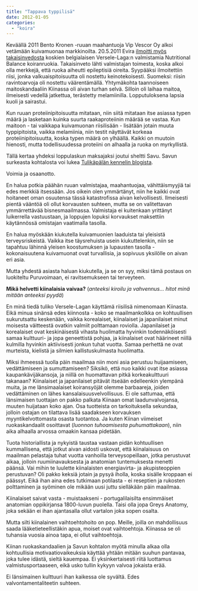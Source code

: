 ```yaml
---
title: "Tappava typpilisä"
date: 2012-01-05
categories: 
  - "koira"
---
```


Keväällä 2011 Bento Kronen -ruuan maahantuoja Vip Vescor Oy alkoi vetämään kuivamuonaa markkinoilta. 20.5.2011 Evira [ilmoitti myös takaisinvedosta](http://www.evira.fi/portal/fi/elintarvikkeet/takaisinvedot/?bid=2502) koskien belgialaisen Versele-Laga:n valmistamia Nutritional Balance koiranruokia. Takaisinveto lähti valmistajan toimesta, koska alkoi olla merkkejä, että ruoka aiheutti epileptisiä oireita. Syypääksi ilmoitettiin riisi, jonka valkuaispitoisuutta oli nostettu keinotekoisesti. Suomeksi: riisin ravintoarvoja oli nostettu väärentämällä. Yhtymäkohta taannoiseen maitoskandaaliin Kiinassa oli aivan turhan selvä. Silloin oli laihaa maitoa, ilmeisesti vedellä jatkettua, terästetty melamiinilla. Lopputuloksena lapsia kuoli ja sairastui.

<!--more-->

Kun ruuan proteiinipitoisuutta mitataan, niin siitä mitataan itse asiassa typen määrä ja lasketaan kuinka suurta raakaproteiinin määrää se vastaa. Kun maitoon - tai vaikkapa kuivamuonan riisilisään - lisätään jotain muuta typpipitoista, vaikka melamiinia, niin testit näyttävät korkeaa proteiinipitoisuutta, koska typen määrä on ylhäällä. Kaikki on muutoin hienosti, mutta todellisuudessa proteiini on alhaalla ja ruoka on myrkyllistä.

Tällä kertaa yhdeksi loppulaskun maksajaksi joutui sheltti Savu. Savun surkeasta kohtalosta voi lukea [Tulikäpälän kennelin blogista](http://millamaria.vuodatus.net/blog/3118961/savu-koira-jonka-tappoi-koiranruoka/).

Voimia ja osaanotto.

En halua potkia päähän ruuan valmistajaa, maahantuojaa, vähittäismyyjiä tai edes merkkiä itsessään. Jos oikein olen ymmärtänyt, niin he kaikki ovat hoitaneet oman osuutensa tässä katastrofissa aivan kelvollisesti. Ilmeisesti pientä vääntöä oli ollut korvausten suhteen, mutta se on valitettavan ymmärrettävää bisnesmaailmassa. Valmistaja ei kuitenkaan yrittänyt luikerrella vastuustaan, ja loppujen lopuksi korvaukset maksettiin käytännössä omistajan vaatimalla tasolla.

En halua myöskään kiukutella kuivamuonien laaduista tai yleisistä terveysriskeistä. Vaikka itse täysrehuista usein kiukuttelenkin, niin se tapahtuu lähinnä yleisen koostumuksen ja lupausten tasolla - kokonaisuutena kuivamuonat ovat turvallisia, ja sopivuus yksilölle on aivan eri asia.

Mutta yhdestä asiasta haluan kiukutella, ja se on syy, miksi tämä postaus on luokiteltu Puruvoimaan, ei ravitsemukseen tai terveyteen.

**Mikä helvetti kiinalaisia vaivaa?** (_anteeksi kiroilu ja vahvennus... hitot minä mitään anteeksi pyydä_)

En minä tiedä tuliko Versele-Lagan käyttämä riisilisä nimenomaan Kiinasta. Eikä minua sinänsä edes kiinnosta - koko se maailmankolkka on kohtuullisen sukurutsattu keskenään, vaikka korealaiset, kiinalaiset ja japanilaiset minut moisesta väitteestä ovatkin valmiit polttamaan roviolla. Japanilaiset ja korealaiset ovat keskinäisestä vihasta huolimatta hyvinkin todennäköisesti samaa kulttuuri- ja jopa geneettistä pohjaa, ja kiinalaiset ovat häärineet niillä kulmilla hyvinkin aktiivisesti jonkun tuhat vuotta. Samaa perhettä ne ovat murteista, kielistä ja silmien kallistuskulmasta huolimatta.

Miksi ihmeessä tuolla päin maailmaa niin moni asia perustuu huijaamiseen, vedättämiseen ja sumuttamiseen? Siksikö, että nuo kaikki ovat itse asiassa kaupankävijäkansoja, ja niillä on huomattavan pitkä korkeakulttuuri takanaan? Kiinalaiset ja japanilaiset pitävät itseään edelleenkin ylempänä muita, ja me länsimaalaiset koiransyöjät olemme barbaareja, joiden vedättäminen on lähes kansalaisuusvelvollisuus. Ei ole sattumaa, että länsimaisen tuottajan on pakko palkata Kiinaan omat laadunvalvojansa, muuten huijataan koko ajan. Osa tuotteista on tarkoituksella sekundaa, jolloin ostajan on tilattava lisää saadakseen korvauksen myyntikelvottomasta osasta tuotantoa. Ja kuten Kiinan viimeiset ruokaskandaalit osoittavat (_luonnon tuhoamisesta puhumattakaan_), niin aika alhaalla arvossa omaakin kansaa pidetään.

Tuota historiallista ja nykyistä taustaa vastaan pidän kohtuullisen kummallisena, että jotkut aivan aidosti uskovat, että kiinalaisuus on maailman pelastaja tuhat vuotta vanhoilla terveysopeillaan, jotka perustuvat aikaa, jolloin ruumiinavauksesta ja anatomian tuntemuksesta menetti päänsä. Vai mihin te luulette kiinalaisten energiavirta- ja akupisteoppien perustuvan? Oli pakko keksiä jotain ja pysyä iholla, koska sisälle kroppaan ei päässyt. Eikä ihan aina edes tutkimaan potilasta - ei reseptien ja rukosten polttaminen ja syöminen ole mikään uusi juttu sielläkään päin maailmaa.

Kiinalaiset saivat vasta - muistaakseni - portugalilaisilta ensimmäiset anatomian oppikirjansa 1800-luvun puolella. Taisi olla jopa Greys Anatomy, joka sekään ei ihan ajantasalla ollut vartalon joka sopen osalta.

Mutta silti kiinalainen vaihtoehtohoito on pop. Meille, joilla on mahdollisuus saada lääketieteellistäkin apua, moiset ovat vaihtoehtoja. Kiinassa se oli tuhansia vuosia ainoa tapa, ei ollut vaihtoehtoja.

Kiinan ruokaskandaalien ja Savun kohtalon myötä minulla alkaa olla kohtuullisia motivaatiovaikeuksia käyttää yhtään mitään suuhun pantavaa, joka tulee idästä, sieltä kauempaa. Ei yksinkertaisesti riitä luottamus valmistusportaaseen, eikä usko tullin kykyyn valvoa jokaista erää.

Ei länsimainen kulttuuri ihan kaikessa ole syvältä. Edes valvontamentaliteetin suhteen.
